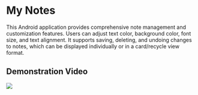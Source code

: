 # My Notes
This Android application provides comprehensive note management and customization features. Users can adjust text color, background color, font size, and text alignment. It supports saving, deleting, and undoing changes to notes, which can be displayed individually or in a card/recycle view format.

## Demonstration Video
[![](https://drive.google.com/uc?export=view&id=1ctsdawdXX9-6v_-Hiuebh1rRGj-YjrJS)](https://youtu.be/LBIV-_afX_o)
